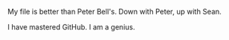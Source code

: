 My file is better than Peter Bell's.  Down with Peter, up with Sean.

I have mastered GitHub.  I am a genius.
